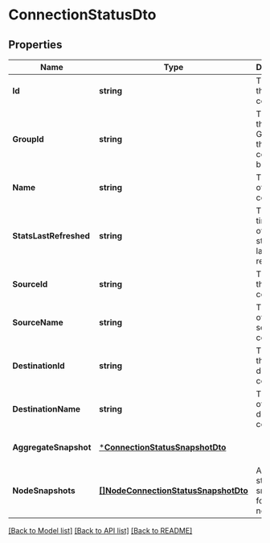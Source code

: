 # ConnectionStatusDto

## Properties
Name | Type | Description | Notes
------------ | ------------- | ------------- | -------------
**Id** | **string** | The ID of the connection | [optional] [default to null]
**GroupId** | **string** | The ID of the Process Group that the connection belongs to | [optional] [default to null]
**Name** | **string** | The name of the connection | [optional] [default to null]
**StatsLastRefreshed** | **string** | The timestamp of when the stats were last refreshed | [optional] [default to null]
**SourceId** | **string** | The ID of the source component | [optional] [default to null]
**SourceName** | **string** | The name of the source component | [optional] [default to null]
**DestinationId** | **string** | The ID of the destination component | [optional] [default to null]
**DestinationName** | **string** | The name of the destination component | [optional] [default to null]
**AggregateSnapshot** | [***ConnectionStatusSnapshotDto**](ConnectionStatusSnapshotDTO.md) |  | [optional] [default to null]
**NodeSnapshots** | [**[]NodeConnectionStatusSnapshotDto**](NodeConnectionStatusSnapshotDTO.md) | A list of status snapshots for each node | [optional] [default to null]

[[Back to Model list]](../README.md#documentation-for-models) [[Back to API list]](../README.md#documentation-for-api-endpoints) [[Back to README]](../README.md)

